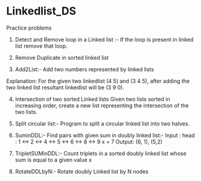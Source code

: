 # Linkedlist_DS
Practice problems

1. Detect and Remove loop in a Linked list :- If the loop is present in linked list remove that loop.

2. Remove Duplicate in sorted linked list

3. Add2List:- Add two numbers represented by linked lists
     
 Explanation: For the given two linkedlist (4 5) and (3 4 5), after adding the two linked list resultant linkedlist will be (3 9 0).

4. Intersection of two sorted Linked lists
  Given two lists sorted in increasing order, create a new list representing the intersection of the two lists.

5. Split circular list:- Program to split a circular linked list into two halves.

6. SuminDDL:- Find pairs with given sum in doubly linked list:- 
      Input : head : 1 <-> 2 <-> 4 <-> 5 <-> 6 <-> 8 <-> 9
        x = 7
      Output: (6, 1), (5,2)
      
7.  TripletSUMinDDL:- Count triplets in a sorted doubly linked list whose sum is equal to a given value x

8. RotateDDLbyN:- Rotate doubly Linked list by N nodes
